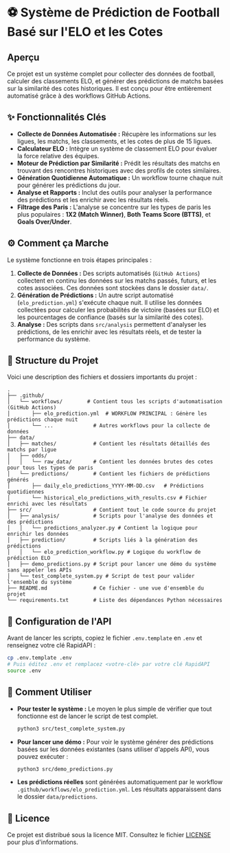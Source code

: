 # ⚽ Système de Prédiction de Football Basé sur l'ELO et les Cotes

##  Aperçu

Ce projet est un système complet pour collecter des données de football, calculer des classements ELO, et générer des prédictions de matchs basées sur la similarité des cotes historiques. Il est conçu pour être entièrement automatisé grâce à des workflows GitHub Actions.

## ✨ Fonctionnalités Clés

- **Collecte de Données Automatisée :** Récupère les informations sur les ligues, les matchs, les classements, et les cotes de plus de 15 ligues.
- **Calculateur ELO :** Intègre un système de classement ELO pour évaluer la force relative des équipes.
- **Moteur de Prédiction par Similarité :** Prédit les résultats des matchs en trouvant des rencontres historiques avec des profils de cotes similaires.
- **Génération Quotidienne Automatique :** Un workflow tourne chaque nuit pour générer les prédictions du jour.
- **Analyse et Rapports :** Inclut des outils pour analyser la performance des prédictions et les enrichir avec les résultats réels.
- **Filtrage des Paris :** L'analyse se concentre sur les types de paris les plus populaires : **1X2 (Match Winner)**, **Both Teams Score (BTTS)**, et **Goals Over/Under**.

## ⚙️ Comment ça Marche

Le système fonctionne en trois étapes principales :

1.  **Collecte de Données :** Des scripts automatisés (`GitHub Actions`) collectent en continu les données sur les matchs passés, futurs, et les cotes associées. Ces données sont stockées dans le dossier `data/`.
2.  **Génération de Prédictions :** Un autre script automatisé (`elo_prediction.yml`) s'exécute chaque nuit. Il utilise les données collectées pour calculer les probabilités de victoire (basées sur ELO) et les pourcentages de confiance (basés sur la similarité des cotes).
3.  **Analyse :** Des scripts dans `src/analysis` permettent d'analyser les prédictions, de les enrichir avec les résultats réels, et de tester la performance du système.

## 📂 Structure du Projet

Voici une description des fichiers et dossiers importants du projet :

```
.
├── .github/
│   └── workflows/        # Contient tous les scripts d'automatisation (GitHub Actions)
│       ├── elo_prediction.yml  # WORKFLOW PRINCIPAL : Génère les prédictions chaque nuit
│       └── ...             # Autres workflows pour la collecte de données
├── data/
│   ├── matches/            # Contient les résultats détaillés des matchs par ligue
│   ├── odds/
│   │   └── raw_data/       # Contient les données brutes des cotes pour tous les types de paris
│   └── predictions/        # Contient les fichiers de prédictions générés
│       ├── daily_elo_predictions_YYYY-MM-DD.csv   # Prédictions quotidiennes
│       └── historical_elo_predictions_with_results.csv # Fichier enrichi avec les résultats
├── src/                    # Contient tout le code source du projet
│   ├── analysis/           # Scripts pour l'analyse des données et des prédictions
│   │   └── predictions_analyzer.py # Contient la logique pour enrichir les données
│   ├── prediction/         # Scripts liés à la génération des prédictions
│   │   └── elo_prediction_workflow.py # Logique du workflow de prédiction ELO
│   ├── demo_predictions.py # Script pour lancer une démo du système sans appeler les APIs
│   └── test_complete_system.py # Script de test pour valider l'ensemble du système
├── README.md               # Ce fichier - une vue d'ensemble du projet
└── requirements.txt        # Liste des dépendances Python nécessaires
```

## 🔐 Configuration de l'API

Avant de lancer les scripts, copiez le fichier `.env.template` en `.env` et renseignez votre clé RapidAPI :

```bash
cp .env.template .env
# Puis éditez .env et remplacez <votre-clé> par votre clé RapidAPI
source .env
```

## 🚀 Comment Utiliser

- **Pour tester le système :** Le moyen le plus simple de vérifier que tout fonctionne est de lancer le script de test complet.
  ```bash
  python3 src/test_complete_system.py
  ```
- **Pour lancer une démo :** Pour voir le système générer des prédictions basées sur les données existantes (sans utiliser d'appels API), vous pouvez exécuter :
  ```bash
  python3 src/demo_predictions.py
  ```
- **Les prédictions réelles** sont générées automatiquement par le workflow `.github/workflows/elo_prediction.yml`. Les résultats apparaissent dans le dossier `data/predictions`.


## 📄 Licence

Ce projet est distribué sous la licence MIT. Consultez le fichier [LICENSE](LICENSE) pour plus d'informations.

